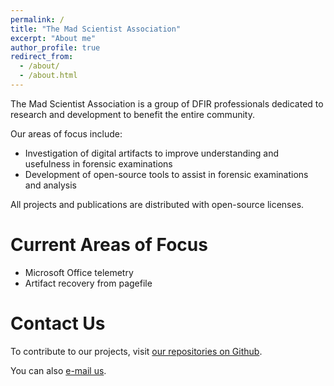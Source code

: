 ```yaml
---
permalink: /
title: "The Mad Scientist Association"
excerpt: "About me"
author_profile: true
redirect_from:
  - /about/
  - /about.html
---
```


The Mad Scientist Association is a group of DFIR professionals dedicated to research and development to benefit the entire community.

Our areas of focus include:
* Investigation of digital artifacts to improve understanding and usefulness in forensic examinations
* Development of open-source tools to assist in forensic examinations and analysis

All projects and publications are distributed with open-source licenses.

Current Areas of Focus
======
* Microsoft Office telemetry
* Artifact recovery from pagefile

Contact Us
======
To contribute to our projects, visit [our repositories on Github](https://github.com/MadScientistAssociation).

You can also [e-mail us](mailto:info@madscientistassociation.org).
